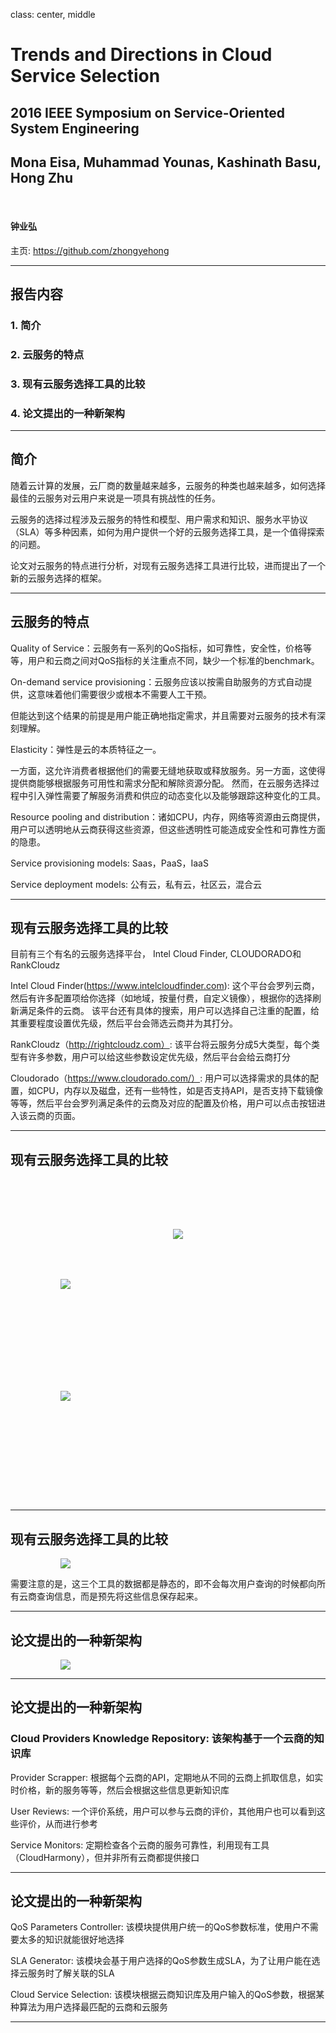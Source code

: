 ﻿class: center, middle

# Trends and Directions in Cloud Service Selection
## 2016 IEEE Symposium on Service-Oriented System Engineering
## Mona Eisa, Muhammad Younas, Kashinath Basu, Hong Zhu
&nbsp;
&nbsp;


#### 钟业弘

主页: https://github.com/zhongyehong

---

## 报告内容

### 1. 简介

### 2. 云服务的特点

### 3. 现有云服务选择工具的比较

### 4. 论文提出的一种新架构

---

## 简介

随着云计算的发展，云厂商的数量越来越多，云服务的种类也越来越多，如何选择最佳的云服务对云用户来说是一项具有挑战性的任务。

云服务的选择过程涉及云服务的特性和模型、用户需求和知识、服务水平协议（SLA）等多种因素，如何为用户提供一个好的云服务选择工具，是一个值得探索的问题。

论文对云服务的特点进行分析，对现有云服务选择工具进行比较，进而提出了一个新的云服务选择的框架。

---
## 云服务的特点

Quality of Service：云服务有一系列的QoS指标，如可靠性，安全性，价格等等，用户和云商之间对QoS指标的关注重点不同，缺少一个标准的benchmark。

On-demand service provisioning：云服务应该以按需自助服务的方式自动提供，这意味着他们需要很少或根本不需要人工干预。

但能达到这个结果的前提是用户能正确地指定需求，并且需要对云服务的技术有深刻理解。

Elasticity：弹性是云的本质特征之一。

一方面，这允许消费者根据他们的需要无缝地获取或释放服务。另一方面，这使得提供商能够根据服务可用性和需求分配和解除资源分配。
然而，在云服务选择过程中引入弹性需要了解服务消费和供应的动态变化以及能够跟踪这种变化的工具。

Resource pooling and distribution：诸如CPU，内存，网络等资源由云商提供，用户可以透明地从云商获得这些资源，但这些透明性可能造成安全性和可靠性方面的隐患。

Service provisioning models: Saas，PaaS，IaaS

Service deployment models: 公有云，私有云，社区云，混合云


---
## 现有云服务选择工具的比较

目前有三个有名的云服务选择平台， Intel Cloud Finder, CLOUDORADO和RankCloudz

Intel Cloud Finder(https://www.intelcloudfinder.com): 这个平台会罗列云商，然后有许多配置项给你选择（如地域，按量付费，自定义镜像），根据你的选择刷新满足条件的云商。
该平台还有具体的搜索，用户可以选择自己注重的配置，给其重要程度设置优先级，然后平台会筛选云商并为其打分。

RankCloudz（http://rightcloudz.com）: 该平台将云服务分成5大类型，每个类型有许多参数，用户可以给这些参数设定优先级，然后平台会给云商打分

Cloudorado（https://www.cloudorado.com/）: 用户可以选择需求的具体的配置，如CPU，内存以及磁盘，还有一些特性，如是否支持API，是否支持下载镜像等等，然后平台会罗列满足条件的云商及对应的配置及价格，用户可以点击按钮进入该云商的页面。


---
## 现有云服务选择工具的比较


<img src="intelfinder.png" style="margin: 0px 80px">

<img src="rankz.png" style="margin: 80px 80px">

<img src="cloudorado.png" style="margin: 160px 80px">

---
## 现有云服务选择工具的比较

<img src="comp.png" style="margin: 0px 80px">

需要注意的是，这三个工具的数据都是静态的，即不会每次用户查询的时候都向所有云商查询信息，而是预先将这些信息保存起来。

---

## 论文提出的一种新架构

<img src="arch.png" style="margin: 0px 80px">

---
## 论文提出的一种新架构

### Cloud Providers Knowledge Repository: 该架构基于一个云商的知识库

Provider Scrapper: 根据每个云商的API，定期地从不同的云商上抓取信息，如实时价格，新的服务等等，然后会根据这些信息更新知识库

User Reviews: 一个评价系统，用户可以参与云商的评价，其他用户也可以看到这些评价，从而进行参考

Service Monitors: 定期检查各个云商的服务可靠性，利用现有工具（CloudHarmony），但并非所有云商都提供接口

---
## 论文提出的一种新架构

QoS Parameters Controller: 该模块提供用户统一的QoS参数标准，使用户不需要太多的知识就能很好地选择

SLA Generator: 该模块会基于用户选择的QoS参数生成SLA，为了让用户能在选择云服务时了解关联的SLA

Cloud Service Selection: 该模块根据云商知识库及用户输入的QoS参数，根据某种算法为用户选择最匹配的云商和云服务

---
